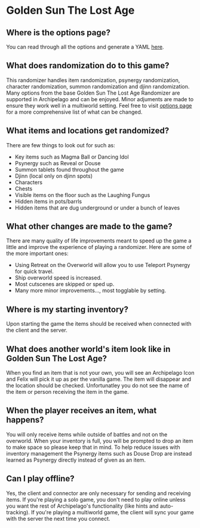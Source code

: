 # Golden Sun The Lost Age

## Where is the options page?

You can read through all the options and generate a YAML [here](../player-options).

## What does randomization do to this game?

This randomizer handles item randomization, psynergy randomization, character randomization, summon randomization and djinn randomization.
Many options from the base Golden Sun The Lost Age Randomizer are supported in Archipelago and can be enjoyed. Minor adjuments are made to ensure they work well in a multiworld setting.
Feel free to visit [options page](../player-options) for a more comprehensive list of what can be changed.

## What items and locations get randomized?

There are few things to look out for such as:
- Key items such as Magma Ball or Dancing Idol
- Psynergy such as Reveal or Douse
- Summon tablets found throughout the game
- Djinn (local only on djinn spots)
- Characters
- Chests
- Visible items on the floor such as the Laughing Fungus
- Hidden items in pots/barrls
- Hidden items that are dug underground or under a bunch of leaves

## What other changes are made to the game?

There are many quality of life improvements meant to speed up the game a little and improve the experience of playing a
randomizer. Here are some of the more important ones:

- Using Retreat on the Overworld will allow you to use Teleport Psynergy for quick travel.
- Ship overworld speed is increased.
- Most cutscenes are skipped or sped up.
- Many more minor improvements…, most togglable by setting.

## Where is my starting inventory?

Upon starting the game the items should be received when connected with the client and the server.

## What does another world's item look like in Golden Sun The Lost Age?

When you find an item that is not your own, you will see an Archipelago Icon and Felix will pick it up as per the vanilla game.
The item will disappear and the location should be checked. Unfortunatley you do not see the name of the item or person receiving the item in the game.

## When the player receives an item, what happens?

You will only receive items while outside of battles and not on the overworld. When your inventory is full, you will be prompted to drop an item to make space so please keep that in mind.
To help reduce issues with inventory management the Psynergy items such as Douse Drop are instead learned as Psynergy directly instead of given as an item. 

## Can I play offline?

Yes, the client and connector are only necessary for sending and receiving items. If you're playing a solo game, you
don't need to play online unless you want the rest of Archipelago's functionality (like hints and auto-tracking). If
you're playing a multiworld game, the client will sync your game with the server the next time you connect.